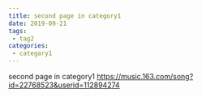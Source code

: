 ```yaml
---
title: second page in category1
date: 2019-09-21
tags:
 - tag2
categories:
 - categary1
---
```


second page in category1
https://music.163.com/song?id=22768523&userid=112894274